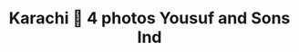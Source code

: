 ---
title: "Karachi    4 photos Yousuf and Sons Ind"
url: /karachi-khrchy/karachi-4-photos-yousuf-and-sons-ind/
shop: shop
---